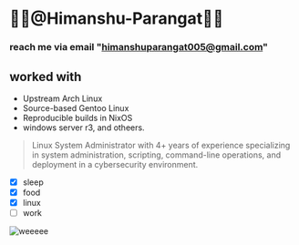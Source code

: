 # 🌸🌸@Himanshu-Parangat🌸🌸
###  reach me via email "himanshuparangat005@gmail.com" 

## worked with
   - Upstream Arch Linux
   - Source-based Gentoo Linux
   - Reproducible builds in NixOS
   - windows server r3, and otheers.


> Linux System Administrator with 4+ years of experience specializing in system administration, scripting, command-line operations, and deployment in a cybersecurity environment.

 - [x] sleep  
 - [x] food
 - [x] linux
 - [ ] work

![weeeee](https://media.tenor.com/gNcXkIbCvpsAAAAi/tsurumaki-kokoro.gif)

